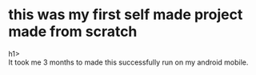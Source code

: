 <h1>this was my first self made project made from scratch</h1>h1>
<br>
It took me 3 months to made this successfully run on my android mobile.
